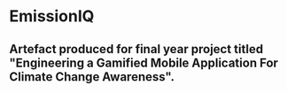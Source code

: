 #  EmissionIQ

## Artefact produced for final year project titled "Engineering a Gamified Mobile Application For Climate Change Awareness".



